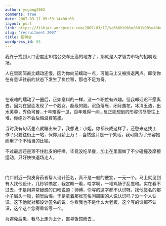 ```yaml
---
author: yugang2002
comments: true
date: 2007-03-17 05:39:14+00:00
layout: post
link: https://fishjar.wordpress.com/2007/03/17/%e6%8b%9b%e8%81%98%e4%bc%9a/
slug: 'recruitment 2007'
title: 招聘会
wordpress_id: 55
---
```


我终于找到人口密度比10路公交车还高的地方了，那就是人才智力市场的招聘现场。




人在里面简直比蠕动还慢，因为你向前蠕动一点，可能马上又被挤退两点。即使你在有意识往前的状态下发生了负位移，那也不足为奇。




 




在艰难的蠕动了一圈后，正如意料的一样，没一个职位有兴趣。但我却迟迟不愿离去，因为在里面发现了一个靓女，超级的靓。沉鱼落雁，闭月羞花，冰清玉洁，出水芙蓉，秀色可餐...十年难得一见，百年难得一闻...反正能想到的形容词尽管往上堆，你绝对不会后悔浪费笔墨。




当时我有句话差点就蹦出来了，我想说：小姐，你都长成这样了，还愁来这找工作？只要往街上一站，保你月薪上万！...当然这只是一个笑话，我可能为了形容她而用了个不恰当的比喻。




不过最后还是顶不住肚皮的呼唤，毕竟没吃早餐，加上在里面做了不少碰撞及摩擦运动，只好怏怏退场走人。




 




门口附近一狗皮膏药者帮人设计签名，真不是一般的便宜，一元一个。马上就见到有人找他设计，几秒钟搞定，我定睛一看，啥字啊，一堆鸡肠子乱搅和。实在看不过去，于是用异常疑惑的口吻说道：师傅，你写的这字都不认识呀。找他签名的那小子眉头一锁，顿觉后悔。于是拿着那张签名问周围的人说认识吗？没一个人认识。这下他就对那设计签名的说：你看我也不是什么大老板，这个写的谁都不认识，这个这个您得重新写一个。




为避免后患，我马上走为上计，直寻饭馆而去...

